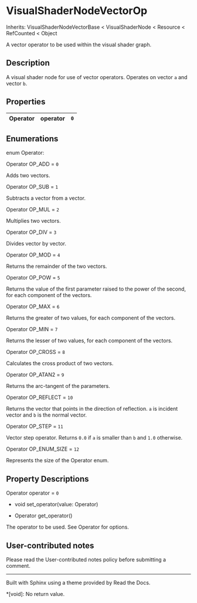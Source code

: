 # VisualShaderNodeVectorOp

Inherits: VisualShaderNodeVectorBase < VisualShaderNode < Resource <
RefCounted < Object

A vector operator to be used within the visual shader graph.

## Description

A visual shader node for use of vector operators. Operates on vector `a` and
vector `b`.

## Properties

Operator | operator | `0`  
---|---|---  
  
## Enumerations

enum Operator:

Operator OP_ADD = `0`

Adds two vectors.

Operator OP_SUB = `1`

Subtracts a vector from a vector.

Operator OP_MUL = `2`

Multiplies two vectors.

Operator OP_DIV = `3`

Divides vector by vector.

Operator OP_MOD = `4`

Returns the remainder of the two vectors.

Operator OP_POW = `5`

Returns the value of the first parameter raised to the power of the second,
for each component of the vectors.

Operator OP_MAX = `6`

Returns the greater of two values, for each component of the vectors.

Operator OP_MIN = `7`

Returns the lesser of two values, for each component of the vectors.

Operator OP_CROSS = `8`

Calculates the cross product of two vectors.

Operator OP_ATAN2 = `9`

Returns the arc-tangent of the parameters.

Operator OP_REFLECT = `10`

Returns the vector that points in the direction of reflection. `a` is incident
vector and `b` is the normal vector.

Operator OP_STEP = `11`

Vector step operator. Returns `0.0` if `a` is smaller than `b` and `1.0`
otherwise.

Operator OP_ENUM_SIZE = `12`

Represents the size of the Operator enum.

## Property Descriptions

Operator operator = `0`

  * void set_operator(value: Operator)

  * Operator get_operator()

The operator to be used. See Operator for options.

## User-contributed notes

Please read the User-contributed notes policy before submitting a comment.

* * *

Built with Sphinx using a theme provided by Read the Docs.

  *[void]: No return value.

